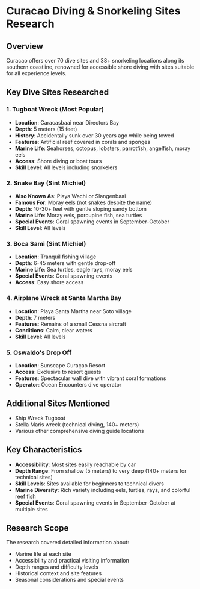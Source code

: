 # Curacao Diving & Snorkeling Sites Research

## Overview
Curacao offers over 70 dive sites and 38+ snorkeling locations along its southern coastline, renowned for accessible shore diving with sites suitable for all experience levels.

## Key Dive Sites Researched

### 1. Tugboat Wreck (Most Popular)
- **Location**: Caracasbaai near Directors Bay
- **Depth**: 5 meters (15 feet)
- **History**: Accidentally sunk over 30 years ago while being towed
- **Features**: Artificial reef covered in corals and sponges
- **Marine Life**: Seahorses, octopus, lobsters, parrotfish, angelfish, moray eels
- **Access**: Shore diving or boat tours
- **Skill Level**: All levels including snorkelers

### 2. Snake Bay (Sint Michiel)
- **Also Known As**: Playa Wachi or Slangenbaai
- **Famous For**: Moray eels (not snakes despite the name)
- **Depth**: 10-30+ feet with gentle sloping sandy bottom
- **Marine Life**: Moray eels, porcupine fish, sea turtles
- **Special Events**: Coral spawning events in September-October
- **Skill Level**: All levels

### 3. Boca Sami (Sint Michiel)
- **Location**: Tranquil fishing village
- **Depth**: 6-45 meters with gentle drop-off
- **Marine Life**: Sea turtles, eagle rays, moray eels
- **Special Events**: Coral spawning events
- **Access**: Easy shore access

### 4. Airplane Wreck at Santa Martha Bay
- **Location**: Playa Santa Martha near Soto village
- **Depth**: 7 meters
- **Features**: Remains of a small Cessna aircraft
- **Conditions**: Calm, clear waters
- **Skill Level**: All levels

### 5. Oswaldo's Drop Off
- **Location**: Sunscape Curaçao Resort
- **Access**: Exclusive to resort guests
- **Features**: Spectacular wall dive with vibrant coral formations
- **Operator**: Ocean Encounters dive operator

## Additional Sites Mentioned
- Ship Wreck Tugboat
- Stella Maris wreck (technical diving, 140+ meters)
- Various other comprehensive diving guide locations

## Key Characteristics
- **Accessibility**: Most sites easily reachable by car
- **Depth Range**: From shallow (5 meters) to very deep (140+ meters for technical sites)
- **Skill Levels**: Sites available for beginners to technical divers
- **Marine Diversity**: Rich variety including eels, turtles, rays, and colorful reef fish
- **Special Events**: Coral spawning events in September-October at multiple sites

## Research Scope
The research covered detailed information about:
- Marine life at each site
- Accessibility and practical visiting information
- Depth ranges and difficulty levels
- Historical context and site features
- Seasonal considerations and special events